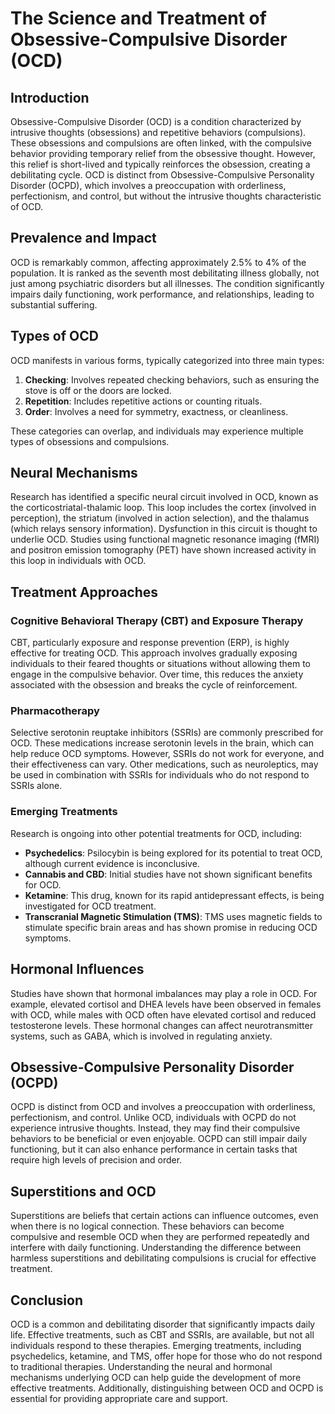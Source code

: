 # The Science and Treatment of Obsessive-Compulsive Disorder (OCD)

## Introduction

Obsessive-Compulsive Disorder (OCD) is a condition characterized by intrusive thoughts (obsessions) and repetitive behaviors (compulsions). These obsessions and compulsions are often linked, with the compulsive behavior providing temporary relief from the obsessive thought. However, this relief is short-lived and typically reinforces the obsession, creating a debilitating cycle. OCD is distinct from Obsessive-Compulsive Personality Disorder (OCPD), which involves a preoccupation with orderliness, perfectionism, and control, but without the intrusive thoughts characteristic of OCD.

## Prevalence and Impact

OCD is remarkably common, affecting approximately 2.5% to 4% of the population. It is ranked as the seventh most debilitating illness globally, not just among psychiatric disorders but all illnesses. The condition significantly impairs daily functioning, work performance, and relationships, leading to substantial suffering.

## Types of OCD

OCD manifests in various forms, typically categorized into three main types:

1. **Checking**: Involves repeated checking behaviors, such as ensuring the stove is off or the doors are locked.
2. **Repetition**: Includes repetitive actions or counting rituals.
3. **Order**: Involves a need for symmetry, exactness, or cleanliness.

These categories can overlap, and individuals may experience multiple types of obsessions and compulsions.

## Neural Mechanisms

Research has identified a specific neural circuit involved in OCD, known as the corticostriatal-thalamic loop. This loop includes the cortex (involved in perception), the striatum (involved in action selection), and the thalamus (which relays sensory information). Dysfunction in this circuit is thought to underlie OCD. Studies using functional magnetic resonance imaging (fMRI) and positron emission tomography (PET) have shown increased activity in this loop in individuals with OCD.

## Treatment Approaches

### Cognitive Behavioral Therapy (CBT) and Exposure Therapy

CBT, particularly exposure and response prevention (ERP), is highly effective for treating OCD. This approach involves gradually exposing individuals to their feared thoughts or situations without allowing them to engage in the compulsive behavior. Over time, this reduces the anxiety associated with the obsession and breaks the cycle of reinforcement.

### Pharmacotherapy

Selective serotonin reuptake inhibitors (SSRIs) are commonly prescribed for OCD. These medications increase serotonin levels in the brain, which can help reduce OCD symptoms. However, SSRIs do not work for everyone, and their effectiveness can vary. Other medications, such as neuroleptics, may be used in combination with SSRIs for individuals who do not respond to SSRIs alone.

### Emerging Treatments

Research is ongoing into other potential treatments for OCD, including:

- **Psychedelics**: Psilocybin is being explored for its potential to treat OCD, although current evidence is inconclusive.
- **Cannabis and CBD**: Initial studies have not shown significant benefits for OCD.
- **Ketamine**: This drug, known for its rapid antidepressant effects, is being investigated for OCD treatment.
- **Transcranial Magnetic Stimulation (TMS)**: TMS uses magnetic fields to stimulate specific brain areas and has shown promise in reducing OCD symptoms.

## Hormonal Influences

Studies have shown that hormonal imbalances may play a role in OCD. For example, elevated cortisol and DHEA levels have been observed in females with OCD, while males with OCD often have elevated cortisol and reduced testosterone levels. These hormonal changes can affect neurotransmitter systems, such as GABA, which is involved in regulating anxiety.

## Obsessive-Compulsive Personality Disorder (OCPD)

OCPD is distinct from OCD and involves a preoccupation with orderliness, perfectionism, and control. Unlike OCD, individuals with OCPD do not experience intrusive thoughts. Instead, they may find their compulsive behaviors to be beneficial or even enjoyable. OCPD can still impair daily functioning, but it can also enhance performance in certain tasks that require high levels of precision and order.

## Superstitions and OCD

Superstitions are beliefs that certain actions can influence outcomes, even when there is no logical connection. These behaviors can become compulsive and resemble OCD when they are performed repeatedly and interfere with daily functioning. Understanding the difference between harmless superstitions and debilitating compulsions is crucial for effective treatment.

## Conclusion

OCD is a common and debilitating disorder that significantly impacts daily life. Effective treatments, such as CBT and SSRIs, are available, but not all individuals respond to these therapies. Emerging treatments, including psychedelics, ketamine, and TMS, offer hope for those who do not respond to traditional therapies. Understanding the neural and hormonal mechanisms underlying OCD can help guide the development of more effective treatments. Additionally, distinguishing between OCD and OCPD is essential for providing appropriate care and support.